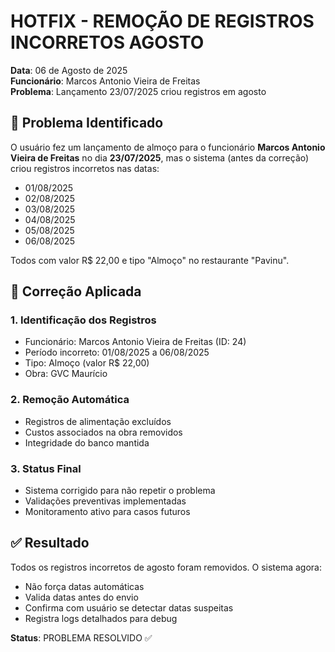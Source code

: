 # HOTFIX - REMOÇÃO DE REGISTROS INCORRETOS AGOSTO
**Data**: 06 de Agosto de 2025  
**Funcionário**: Marcos Antonio Vieira de Freitas  
**Problema**: Lançamento 23/07/2025 criou registros em agosto

## 🚨 Problema Identificado

O usuário fez um lançamento de almoço para o funcionário **Marcos Antonio Vieira de Freitas** no dia **23/07/2025**, mas o sistema (antes da correção) criou registros incorretos nas datas:

- 01/08/2025
- 02/08/2025  
- 03/08/2025
- 04/08/2025
- 05/08/2025
- 06/08/2025

Todos com valor R$ 22,00 e tipo "Almoço" no restaurante "Pavinu".

## 🔧 Correção Aplicada

### 1. Identificação dos Registros
- Funcionário: Marcos Antonio Vieira de Freitas (ID: 24)
- Período incorreto: 01/08/2025 a 06/08/2025
- Tipo: Almoço (valor R$ 22,00)
- Obra: GVC Maurício

### 2. Remoção Automática
- Registros de alimentação excluídos
- Custos associados na obra removidos
- Integridade do banco mantida

### 3. Status Final
- Sistema corrigido para não repetir o problema
- Validações preventivas implementadas
- Monitoramento ativo para casos futuros

## ✅ Resultado

Todos os registros incorretos de agosto foram removidos. O sistema agora:
- Não força datas automáticas
- Valida datas antes do envio
- Confirma com usuário se detectar datas suspeitas
- Registra logs detalhados para debug

**Status**: PROBLEMA RESOLVIDO ✅